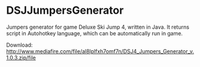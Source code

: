 # DSJJumpersGenerator
Jumpers generator for game Deluxe Ski Jump 4, written in Java. It returns script in Autohotkey language, which can be automatically run in game.

Download: http://www.mediafire.com/file/al8lplfxh7omf7n/DSJ4_Jumpers_Generator_v.1.0.3.zip/file
